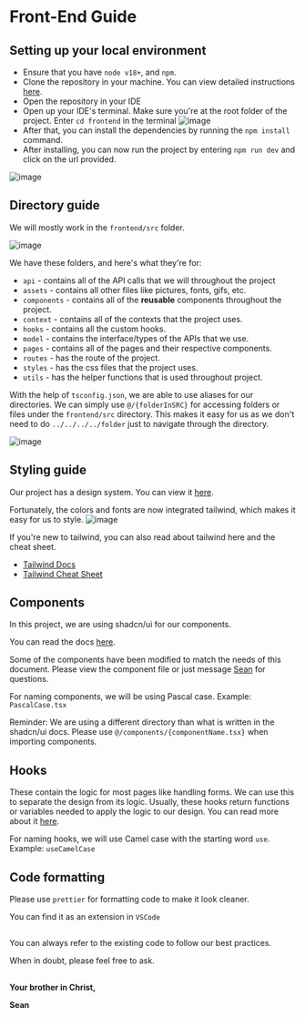 # Front-End Guide

## Setting up your local environment

- Ensure that you have `node v18+`, and `npm`.
- Clone the repository in your machine. You can view detailed instructions [here](https://docs.google.com/spreadsheets/d/1fs1PiRtqxIcetbEjcDo6Adia3vk7rxpiOeCc2Egtb3s/edit#gid=2016470823).
- Open the repository in your IDE
- Open up your IDE's terminal. Make sure you're at the root folder of the project. Enter `cd frontend` in the terminal
![image](https://github.com/SPARCS-UP-Mindanao/SPARCS-Event-Platform/assets/85269524/adcdd520-d032-4380-8a85-81bbf39805c2)
- After that, you can install the dependencies by running the `npm install` command.
- After installing, you can now run the project by entering `npm run dev` and click on the url provided.

![image](https://github.com/SPARCS-UP-Mindanao/SPARCS-Event-Platform/assets/85269524/c44ea864-f1da-4d78-bb0c-980345125b3f)

## Directory guide

We will mostly work in the `frontend/src` folder.

![image](https://github.com/SPARCS-UP-Mindanao/SPARCS-Event-Platform/assets/85269524/f6cb7718-3817-4c12-9574-ff5c7a09f033)


We have these folders, and here's what they're for:
- `api` - contains all of the API calls that we will throughout the project
-  `assets` - contains all other files like pictures, fonts, gifs, etc.
-  `components` - contains all of the **reusable** components throughout the project.
-  `context` - contains all of the contexts that the project uses.
-  `hooks` - contains all the custom hooks.
-  `model` - contains the interface/types of the APIs that we use.
-  `pages` - contains all of the pages and their respective components.
-  `routes` - has the route of the project.
-  `styles` - has the css files that the project uses.
-  `utils` - has the helper functions that is used throughout project.

With the help of `tsconfig.json`, we are able to use aliases for our directories.
We can simply use `@/{folderInSRC}` for accessing folders or files under the `frontend/src` directory.
This makes it easy for us as we don't need to do `../../../../folder` just to navigate through the directory.

![image](https://github.com/SPARCS-UP-Mindanao/SPARCS-Event-Platform/assets/85269524/08d2ed2c-84b7-4a93-a110-0bf5af71d4dc)

## Styling guide

Our project has a design system. You can view it [here](https://www.figma.com/file/F2HfagNiajlBmN4vDXvqg1/SPARCS-Ticket-%26-Certificate-System?type=design&node-id=0-1&mode=design&t=WFJeam4Qa4DSPi6F-0).

Fortunately, the colors and fonts are now integrated tailwind, which makes it easy for us to style.
![image](https://github.com/SPARCS-UP-Mindanao/SPARCS-Event-Platform/assets/85269524/801c200c-22b1-4762-afd2-65dbd3d547a9)

If you're new to tailwind, you can also read about tailwind here and the cheat sheet.
- [Tailwind Docs](https://tailwindcss.com/)
- [Tailwind Cheat Sheet](https://nerdcave.com/tailwind-cheat-sheet)

## Components
In this project, we are using shadcn/ui for our components.

You can read the docs [here](https://ui.shadcn.com/).

Some of the components have been modified to match the needs of this document.
Please view the component file or just message [Sean](https://www.facebook.com/seangaaab) for questions.

For naming components, we will be using Pascal case. Example: `PascalCase.tsx`

Reminder: We are using a different directory than what is written in the shadcn/ui docs. Please use `@/components/{componentName.tsx}` when importing components.

## Hooks
These contain the logic for most pages like handling forms. We can use this to separate the design from its logic. 
Usually, these hooks return functions or variables needed to apply the logic to our design.
You can read more about it [here](https://react.dev/learn/reusing-logic-with-custom-hooks).

For naming hooks, we will use Camel case with the starting word `use`. Example: `useCamelCase`

## Code formatting
Please use `prettier` for formatting code to make it look cleaner. 

You can find it as an extension in `VSCode`

##

You can always refer to the existing code to follow our best practices.

When in doubt, please feel free to ask.

##

**Your brother in Christ,**

**Sean**
